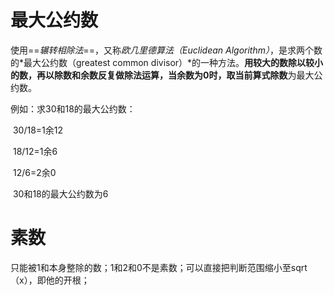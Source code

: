# 最大公约数

使用==*辗转相除法*==，又称*欧几里德算法（Euclidean Algorithm）*，是求两个数的*最大公约数（greatest common divisor）*的一种方法。**用较大的数除以较小的数，再以除数和余数反复做除法运算，当余数为0时，取当前算式除数**为最大公约数。

例如：求30和18的最大公约数：

​			30/18=1余12

​			18/12=1余6

​			12/6=2余0

​			30和18的最大公约数为6

# 素数

只能被1和本身整除的数；1和2和0不是素数；可以直接把判断范围缩小至sqrt（x），即他的开根；













